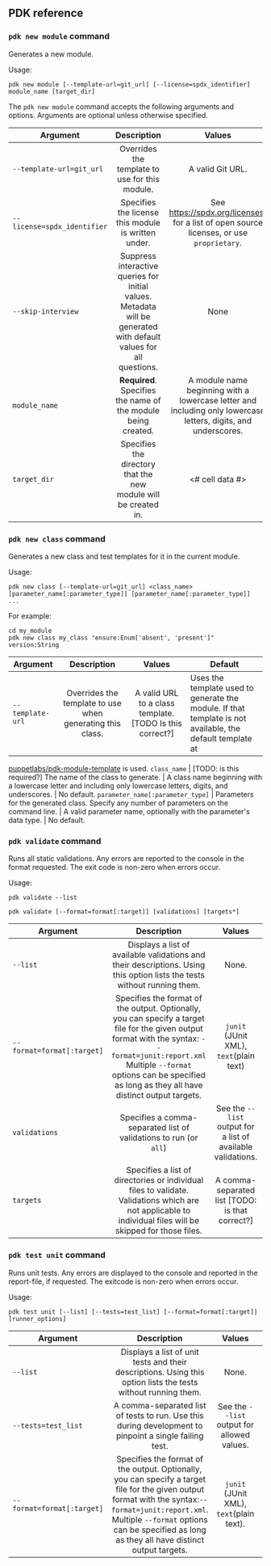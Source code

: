 ## PDK reference

### `pdk new module` command

Generates a new module.

Usage:

```
pdk new module [--template-url=git_url] [--license=spdx_identifier] module_name [target_dir]
```

The `pdk new module` command accepts the following arguments and options. Arguments are optional unless otherwise specified.

Argument   | Description   | Values      | Default
----------------|:---------------:|:------------------:|-------------------------
`--template-url=git_url` | Overrides the template to use for this module. | A valid Git URL.    | No default.
`--license=spdx_identifier` | Specifies the license this module is written under. | See https://spdx.org/licenses/ for a list of open source licenses, or use `proprietary`.    | Apache 2.0
`--skip-interview` | Suppress interactive queries for initial values. Metadata will be generated with default values for all questions.| None    | No default.
`module_name` | **Required**. Specifies the name of the module being created. | A module name beginning with a lowercase letter and including only lowercase letters, digits, and underscores.    | No default.
`target_dir` | Specifies the directory that the new module will be created in. | <# cell data #>    | Creates a directory with the given `module_name` inside the current directory.

### `pdk new class` command

Generates a new class and test templates for it in the current module.

Usage:

```
pdk new class [--template-url=git_url] <class_name> [parameter_name[:parameter_type]] [parameter_name[:parameter_type]] ...
```

For example:

```
cd my_module
pdk new class my_class "ensure:Enum['absent', 'present']" version:String
```

Argument   | Description   | Values      | Default
----------------|:---------------:|:------------------:|-------------------------
`--template-url` | Overrides the template to use when generating this class. | A valid URL to a class template. [TODO Is this correct?]    | Uses the template used to generate the module. If that template is not available, the default template at
[puppetlabs/pdk-module-template](https://github.com/puppetlabs/pdk-module-template)
is used.
`class_name` | [TODO: is this required?] The name of the class to generate. | A class name beginning with a lowercase letter and including only lowercase letters, digits, and underscores.    | No default.
`parameter_name[:parameter_type]` | Parameters for the generated class. Specify any number of parameters on the command line. | A valid parameter name, optionally with the parameter's data type.    | No default.

### `pdk validate` command

Runs all static validations. Any errors are reported to the console in the format requested. The exit code is non-zero when errors occur.

Usage:

```
pdk validate --list
```

```
pdk validate [--format=format[:target]] [validations] [targets*]
```

Argument   | Description   | Values      | Default
----------------|:---------------:|:------------------:|-------------------------
`--list` | Displays a list of available validations and their descriptions. Using this option lists the tests without running them. | None.    | No default.
`--format=format[:target]` | Specifies the format of the output. Optionally, you can specify a target file for the given output format with the syntax: `--format=junit:report.xml` Multiple `--format` options can be specified as long as they all have distinct output targets. | `junit` (JUnit XML), `text`(plain text)    | `text`
`validations` | Specifies a comma-separated list of validations to run (or `all`) | See the `--list` output for a list of available validations.    | `all`
`targets` | Specifies a list of directories or individual files to validate. Validations which are not applicable to individual files will be skipped for those files. | A comma-separated list [TODO: is that correct?]    | Validates all available directories and files.

### `pdk test unit` command

Runs unit tests. Any errors are displayed to the console and reported in the report-file, if requested. The exitcode is non-zero when errors occur.

Usage:

```
pdk test unit [--list] [--tests=test_list] [--format=format[:target]] [runner_options]
```

Argument   | Description   | Values      | Default
----------------|:---------------:|:------------------:|-------------------------
`--list` | Displays a list of unit tests and their descriptions. Using this option lists the tests without running them. | None.    | No default.
`--tests=test_list` | A comma-separated list of tests to run. Use this during development to pinpoint a single failing test. | See the `--list` output for allowed values.    | No default.
`--format=format[:target]` | Specifies the format of the output. Optionally, you can specify a target file for the given output format with the syntax:`--format=junit:report.xml`. Multiple `--format` options can be specified as long as they all have distinct output targets. | `junit` (JUnit XML), `text`(plain text).     | `text`